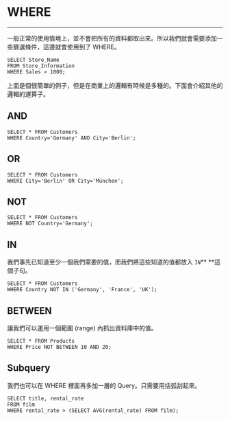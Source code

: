# WHERE

---

一般正常的使用情境上，並不會把所有的資料都取出來。所以我們就會需要添加一些篩選條件，這邊就會使用到了 WHERE。

```
SELECT Store_Name 
FROM Store_Information 
WHERE Sales > 1000;
```

上面是個很簡單的例子，但是在商業上的邏輯有時候是多種的。下面會介紹其他的邏輯的運算子。

## AND

```
SELECT * FROM Customers
WHERE Country='Germany' AND City='Berlin';
```

## OR

```
SELECT * FROM Customers
WHERE City='Berlin' OR City='München';
```

## NOT

```
SELECT * FROM Customers
WHERE NOT Country='Germany';
```

## IN

我們事先已知道至少一個我們需要的值，而我們將這些知道的值都放入 `IN`** **這個子句。

```
SELECT * FROM Customers
WHERE Country NOT IN ('Germany', 'France', 'UK');
```

## BETWEEN

讓我們可以運用一個範圍 \(range\) 內抓出資料庫中的值。

```
SELECT * FROM Products
WHERE Price NOT BETWEEN 10 AND 20;
```

## Subquery

我們也可以在  WHERE 裡面再多加一層的 Query。只需要用括弧刮起來。

```
SELECT title, rental_rate
FROM film
WHERE rental_rate > (SELECT AVG(rental_rate) FROM film);
```



